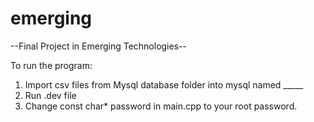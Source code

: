 # emerging

--Final Project in Emerging Technologies--

To run the program:

1. Import csv files from Mysql database folder into mysql named _____
2. Run .dev file
3. Change const char* password in main.cpp to your root password.
